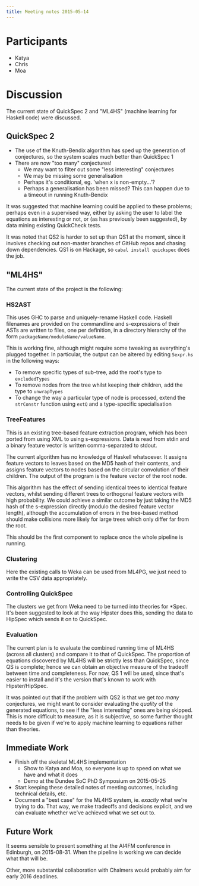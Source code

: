 ```yaml
---
title: Meeting notes 2015-05-14
---
```


# Participants #

 - Katya
 - Chris
 - Moa

# Discussion #

The current state of QuickSpec 2 and "ML4HS" (machine learning for Haskell code) were discussed.

## QuickSpec 2 ##

 - The use of the Knuth-Bendix algorithm has sped up the generation of conjectures, so the system scales much better than QuickSpec 1
 - There are now "too many" conjectures!
    - We may want to filter out some "less interesting" conjectures
    - We may be missing some generalisation
     - Perhaps it's conditional, eg. 'when x is non-empty...'?
     - Perhaps a generalisation has been missed? This can happen due to a timeout in running Knuth-Bendix

It was suggested that machine learning could be applied to these problems; perhaps even in a supervised way, either by asking the user to label the equations as interesting or not, or (as has previously been suggested), by data mining existing QuickCheck tests.

It was noted that QS2 is harder to set up than QS1 at the moment, since it involves checking out non-master branches of GitHub repos and chasing down dependencies. QS1 is on Hackage, so `cabal install quickspec` does the job.

## "ML4HS" ##

The current state of the project is the following:

### HS2AST ###

This uses GHC to parse and uniquely-rename Haskell code. Haskell filenames are provided on the commandline and s-expressions of their ASTs are written to files, one per definition, in a directory hierarchy of the form `packageName/moduleName/valueName`.

This is working fine, although might require some tweaking as everything's plugged together. In particular, the output can be altered by editing `Sexpr.hs` in the following ways:

 - To remove specific types of sub-tree, add the root's type to `excludedTypes`
 - To remove nodes from the tree whilst keeping their children, add the type to `unwrapTypes`
 - To change the way a particular type of node is processed, extend the `strConstr` function using `extQ` and a type-specific specialisation

### TreeFeatures ###

This is an existing tree-based feature extraction program, which has been ported from using XML to using s-expressions. Data is read from stdin and a binary feature vector is written comma-separated to stdout.

The current algorithm has no knowledge of Haskell whatsoever. It assigns feature vectors to leaves based on the MD5 hash of their contents, and assigns feature vectors to nodes based on the circular convolution of their children. The output of the program is the feature vector of the root node.

This algorithm has the effect of sending identical trees to identical feature vectors, whilst sending different trees to orthogonal feature vectors with high probability. We could achieve a similar outcome by just taking the MD5 hash of the s-expression directly (modulo the desired feature vector length), although the accumulation of errors in the tree-based method should make collisions more likely for large trees which only differ far from the root.

This should be the first component to replace once the whole pipeline is running.

### Clustering ###

Here the existing calls to Weka can be used from ML4PG, we just need to write the CSV data appropriately.

### Controlling QuickSpec ###

The clusters we get from Weka need to be turned into theories for *Spec. It's been suggested to look at the way Hipster does this, sending the data to HipSpec which sends it on to QuickSpec.

### Evaluation ###

The current plan is to evaluate the combined running time of ML4HS (across all clusters) and compare it to that of QuickSpec. The proportion of equations discovered by ML4HS will be strictly less than QuickSpec, since QS is complete; hence we can obtain an objective measure of the tradeoff between time and completeness. For now, QS 1 will be used, since that's easier to install and it's the version that's known to work with Hipster/HipSpec.

It was pointed out that if the problem with QS2 is that we get *too many* conjectures, we might want to consider evaluating the *quality* of the generated equations, to see if the "less interesting" ones are being skipped. This is more difficult to measure, as it is subjective, so some further thought needs to be given if we're to apply machine learning to equations rather than theories.

## Immediate Work ##

 - Finish off the skeletal ML4HS implementation
    - Show to Katya and Moa, so everyone is up to speed on what we have and what it does
    - Demo at the Dundee SoC PhD Symposium on 2015-05-25
 - Start keeping these detailed notes of meeting outcomes, including technical details, etc.
 - Document a "best case" for the ML4HS system, ie. *exactly* what we're trying to do. That way, we make tradeoffs and decisions explicit, and we can evaluate whether we've achieved what we set out to.

## Future Work ##

It seems sensible to present something at the AI4FM conference in Edinburgh, on 2015-08-31. When the pipeline is working we can decide what that will be.

Other, more substantial collaboration with Chalmers would probably aim for early 2016 deadlines.
